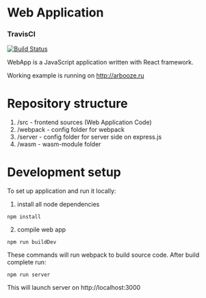 # Web Application

### TravisCI
[![Build Status](https://travis-ci.org/caesai/WebApp.svg?branch=master)](https://github.com/caesai/WebApp/)

WebApp is a JavaScript application written with React framework.

Working example is running on http://arbooze.ru

# Repository structure
1. /src - frontend sources (Web Application Code)
2. /webpack - config folder for webpack
3. /server - config folder for server side on express.js
4. /wasm - wasm-module folder

# Development setup
To set up application and run it locally:

1. install all node dependencies
```
npm install
```
2. compile web app
```
npm run buildDev
```
These commands will run webpack to build source code. After build complete run:

```
npm run server
```
This will launch server on http://localhost:3000

